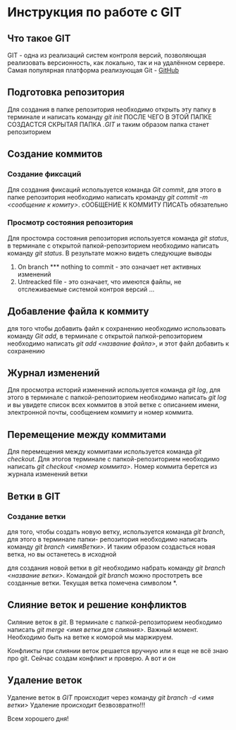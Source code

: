 # Инструкция по работе с GIT

## Что такое GIT
GIT - одна из реализаций систем контроля версий, позволяющая реализовать версионность, как локально, так и на удалённом сервере. Самая популярная платформа реализующая Git - [GitHub](https://github.com)

## Подготовка репозитория
Для создания в папке репозитория необходимо открыть эту папку в терминале и написать команду *git init* ПОСЛЕ ЧЕГО В ЭТОЙ ПАПКЕ СОЗДАСТСЯ СКРЫТАЯ ПАПКА *.GIT* и таким образом папка станет репозиторием

## Создание коммитов

### Создание фиксаций
Для создания фиксаций используется команда *Git commit*, для этого в папке репозитория необходимо написать кроманду *git commit -m <сообщение к комиту>*. сООБЩЕНИЕ К КОММИТУ ПИСАТЬ обязательно

### Просмотр состояния репозитория
Для простомра состояния репозитория используется команда *git status*, в терминале с открытой папкой-репозиторием необходимо написать команду *git status*. В результате можно видеть следующие выводы
1. On branch *** nothing to commit - это означает нет активных изменений 
2. Untreacked file - это означает, что имеются файлы, не отслеживаемые системой контроя версий
...

## Добавление файла к коммиту
для того чтобы добавить файл к сохранению необходимо использовать команду *Git add*, в терминале с открытой папкой-репозиторием необходимо написать *git add <название файла>*, и этот файл добавить к сохранению

## Журнал изменений
Для просмотра историй изменений используется команда *git log*, для этого в терминале с папкой-репозиторием необходимо написать *git log* и вы увидете список всех коммитов в этой ветке с описанием имени, электронной почты, сообщением коммиту и номер коммита.

## Перемещение между коммитами
Для перемещения между коммитами используется команда *git checkout*. Для этогов терминале с папкой-репозиторием необходимо написать *git checkout <номер коммита>*. Номер коммита берется из журнала изменений ветки

## Ветки в GIT
### Создание ветки
для того, чтобы создать новую ветку, используется команда *git branch*, для этого в терминале папки- репозитория необходимо написать команду *git branch <имяВетки>*. И таким образом создасться новая ветка, но вы останетесь в исходной 

для создания новой ветки в *git* необходимо набрать команду *git branch <название ветки>*. Командой *git branch* можно простотреть все созданные ветки. Текущая ветка помечена символом *.

## Слияние веток и решение конфликтов
Силяние веток в *git*. В терминале с папкой-репозиторием необходимо написать *git merge <имя ветки для слияния>*. Важный момент. Необходимо быть на ветке к коморой мы маржируем. 

Конфликты при слиянии веток решается вручную или я еще не всё знаю про git. Сейчас создам конфликт и проверю. А вот и он

## Удаление веток
Удаление веток в *GIT* происходит через команду *git branch -d <имя ветки>*
Удаление происходит безвозвратно!!! 


Всем хорошего дня!
